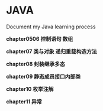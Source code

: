 # JAVA
Document my Java learning process

**chapter0506 控制语句 数组**

**chapter07 类与对象 递归重载构造方法**

**chapter08 封装继承多态**

**chapter09 静态成员接口内部类**

**chapter10 枚举注解**

**chapter11 异常**
